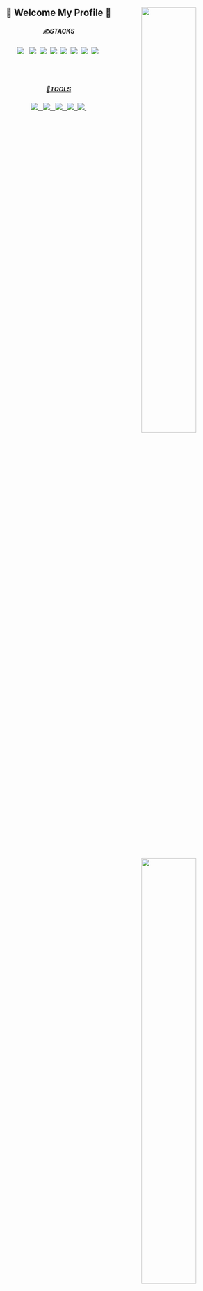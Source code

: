 <div align='center'>
<div align=''>

<!-- <a href='https://hits.seeyoufarm.com'><img src='https://hits.seeyoufarm.com/api/count/incr/badge.svg?url=https%3A%2F%2Fgithub.com%2FAKANY99%2Fhit-counter&count_bg=%23A3CB1F'></a> -->

<img align='right' width='50%' height='50%' src='https://github-readme-stats.vercel.app/api?username=AKANY99&show_icons=true&theme=merko'>


## **🙌 Welcome My Profile 🙌**
  
##### ✍STACKS
<img src="https://img.shields.io/badge/JAVA-007396?style=flat-square&logo=Java&logoColor=white"/> &nbsp;
<img src="https://img.shields.io/badge/JavaScript-F7DF1E?style=flat-square&logo=JavaScript&logoColor=white"/>&nbsp;
<img src="https://img.shields.io/badge/Oracle-F80000?style=flat-square&logo=Oracle&logoColor=white"/>&nbsp;
<img src="https://img.shields.io/badge/MySQL-4479A1?style=flat-square&logo=MySQL&logoColor=white"/>&nbsp;
<img src="https://img.shields.io/badge/MyBatis-5B0BB5?style=flat-square&logo=Mybatis&logoColor=white"/>&nbsp; 
<img src="https://img.shields.io/badge/HTML5-E34F26?style=flat-square&logo=HTML5&logoColor=white"/>&nbsp;
<img src="https://img.shields.io/badge/jQuery-0769AD?style=flat-square&logo=jQuery&logoColor=white"/>&nbsp;
<img src="https://img.shields.io/badge/CSS3-1572B6?style=flat-square&logo=CSS3&logoColor=white"/>&nbsp;
	
</div>
<br><br>
<div align=''>

  
<a href='https://github.com/AKANY99/github-readme-stats'><img align='right' width='50%' height='50%' src='https://github-readme-stats.vercel.app/api/top-langs/?username=AKANY99&layout=compact'>
  
##### 🧰TOOLS
<img src="https://img.shields.io/badge/Eclipse-0A1499?style=flat-square&logo=Eclipse&logoColor=white"/> &nbsp;
<img src="https://img.shields.io/badge/VisualStudioCode-007ACC?style=flat-square&logo=visualstudiocode&logoColor=white"/> &nbsp;
<img src="https://img.shields.io/badge/IntelliJIdea-000000?style=flat-square&logo=intellijidea&logoColor=white"/> &nbsp;
<img src="https://img.shields.io/badge/Spring-6DB33F?style=flat-square&logo=Spring&logoColor=black"/>&nbsp;
<img src="https://img.shields.io/badge/SpringBoot-6DB33F?style=flat-square&logo=SpringBoot&logoColor=black"/>&nbsp;

</div>
</div>
